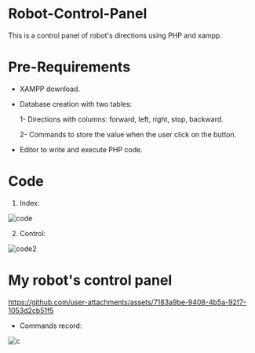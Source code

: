 # Robot-Control-Panel
This is a control panel of robot's directions using PHP and xampp.
 # Pre-Requirements
 - XAMPP download.
 - Database creation with two tables:
   
    1- Directions with columns: forward, left, right, stop, backward.
   
    2- Commands to store the value when the user click on the button.

- Editor to write and execute PHP code.

# Code
1) Index:

![code](https://github.com/user-attachments/assets/17b1a4f6-c300-4685-aad9-9289506baa77)

2) Control:

![code2](https://github.com/user-attachments/assets/cab1845f-c784-491d-b8d6-65856f9b6bfe)

# My robot's control panel

https://github.com/user-attachments/assets/7183a9be-9408-4b5a-92f7-1053d2cb51f5

- Commands record:

![c](https://github.com/user-attachments/assets/8630e810-6c74-4be3-9f50-6bb035dd7fa4)



